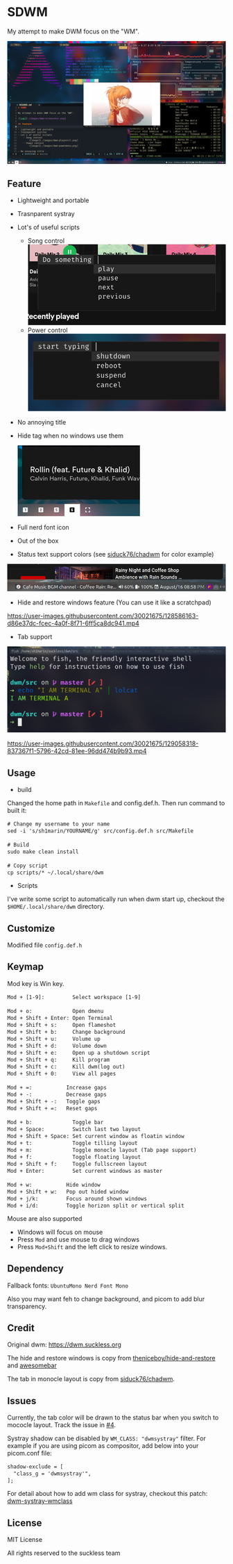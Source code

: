 # SDWM

My attempt to make DWM focus on the "WM".

![img](./images/dwm-screenshot.png)

## Feature

- Lightweight and portable
- Trasnparent systray
- Lot's of useful scripts
	- Song control
		![image](./images/dwm-playerctl.png)
	- Power control
		![image](./images/dwm-powermenu.png)

- No annoying title
- Hide tag when no windows use them

	![image](./images/dwm-tag.png) 

- Full nerd font icon
- Out of the box
- Status text support colors (see [siduck76/chadwm](https://github.com/siduck76/chadwm/blob/main/.dwm/bar#L8) for color example)

![image](./images/dwm-bar.png) 

- Hide and restore windows feature (You can use it like a scratchpad)

https://user-images.githubusercontent.com/30021675/128586163-d86e37dc-fcec-4a0f-8f71-6ff5ca8dc941.mp4

- Tab support

![image](./images/dwm-tab.png) 

https://user-images.githubusercontent.com/30021675/129058318-837367f1-5796-42cd-81ee-96dd474b9b93.mp4

## Usage

- build

Changed the home path in `Makefile` and config.def.h. Then run command to built it:

```console
# Change my username to your name 
sed -i 's/sh1marin/YOURNAME/g' src/config.def.h src/Makefile

# Build 
sudo make clean install

# Copy script
cp scripts/* ~/.local/share/dwm
```

- Scripts

I've write some script to automatically run when dwm start up, checkout the
`$HOME/.local/share/dwm` directory.

## Customize

Modified file `config.def.h`

## Keymap

Mod key is Win key.

```text
Mod + [1-9]:         Select workspace [1-9]

Mod + o:             Open dmenu
Mod + Shift + Enter: Open Terminal
Mod + Shift + s:     Open flameshot
Mod + Shift + b:     Change background
Mod + Shift + u:     Volume up
Mod + Shift + d:     Volume down
Mod + Shift + e:     Open up a shutdown script
Mod + Shift + q:     Kill program
Mod + Shift + c:     Kill dwm(log out)
Mod + Shift + 0:     View all pages

Mod + =:           Increase gaps
Mod + -:           Decrease gaps
Mod + Shift + -:   Toggle gaps
Mod + Shift + =:   Reset gaps

Mod + b:             Toggle bar
Mod + Space:         Switch last two layout
Mod + Shift + Space: Set current window as floatin window
Mod + t:             Toggle tilling layout
Mod + m:             Toggle monocle layout (Tab page support)
Mod + f:             Toggle floating layout
Mod + Shift + f:     Toggle fullscreen layout
Mod + Enter:         Set current windows as master

Mod + w:           Hide window
Mod + Shift + w:   Pop out hided window
Mod + j/k:         Focus around shown windows
Mod + i/d:         Toggle horizon split or vertical split
```

Mouse are also supported

- Windows will focus on mouse
- Press `Mod` and use mouse to drag windows
- Press `Mod+Shift` and the left click to resize windows.

## Dependency

Fallback fonts: `UbuntuMono Nerd Font Mono`

Also you may want feh to change background, and picom to add blur transparency.

## Credit

Original dwm: https://dwm.suckless.org

The hide and restore windows is copy from
[theniceboy/hide-and-restore](https://github.com/theniceboy/dwm-hide-and-restore-win.diff/blob/master/dwm-hide-and-restore.diff)
and
[awesomebar](https://dwm.suckless.org/patches/awesomebar/)

The tab in monocle layout is copy from
[siduck76/chadwm](https://github.com/siduck76/chadwm).

## Issues

Currently, the tab color will be drawn to the status bar when you switch to mococle layout.
Track the issue in [#4](https://github.com/Avimitin/sdwm/issues/4).

Systray shadow can be disabled by `WM_CLASS: "dwmsystray"` filter. For example if you are
using picom as compositor, add below into your picom.conf file:

```text
shadow-exclude = [
  "class_g = 'dwmsystray'",
];
```

For detail about how to add wm class for systray, checkout this patch: 
[dwm-systray-wmclass](https://github.com/Leskodamus/dwm/blob/master/patches/dwm-systray-wmclass-6.2.diff)

## License

MIT License

All rights reserved to the suckless team
